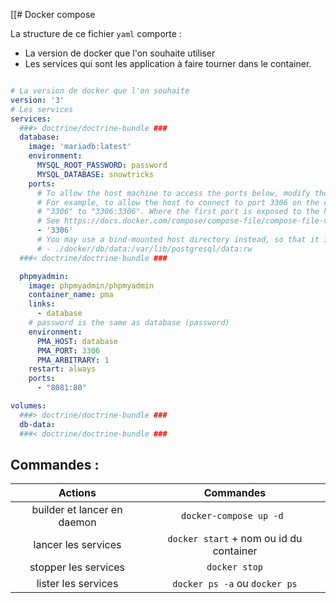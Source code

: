[[# Docker compose

La structure de ce fichier `yaml` comporte :

- La version de docker que l'on souhaite utiliser
- Les services qui sont les application à faire tourner dans le container.

```yaml

# La version de docker que l'on souhaite
version: '3'
# Les services
services:
  ###> doctrine/doctrine-bundle ###
  database:
    image: 'mariadb:latest'
    environment:
      MYSQL_ROOT_PASSWORD: password
      MYSQL_DATABASE: snowtricks
    ports:
      # To allow the host machine to access the ports below, modify the lines below.
      # For example, to allow the host to connect to port 3306 on the container, you would change
      # "3306" to "3306:3306". Where the first port is exposed to the host and the second is the container port.
      # See https://docs.docker.com/compose/compose-file/compose-file-v3/#ports for more information.
      - '3306'
      # You may use a bind-mounted host directory instead, so that it is harder to accidentally remove the volume and lose all your data!
      # - ./docker/db/data:/var/lib/postgresql/data:rw
  ###< doctrine/doctrine-bundle ###

  phpmyadmin:
    image: phpmyadmin/phpmyadmin
    container_name: pma
    links:
      - database
    # password is the same as database (password)
    environment:
      PMA_HOST: database
      PMA_PORT: 3306
      PMA_ARBITRARY: 1
    restart: always
    ports:
      - "8081:80"

volumes:
  ###> doctrine/doctrine-bundle ###
  db-data:
  ###< doctrine/doctrine-bundle ###
```

## Commandes :

|           Actions           |                  Commandes                  |
|:---------------------------:|:-------------------------------------------:|
| builder et lancer en daemon |         ```docker-compose up -d ```         |
|     lancer les services     | ```docker start``` + nom ou id du container |
|    stopper les services     |              ```docker stop```              |
|     lister les services     |    ```docker ps -a``` ou ```docker ps```    |
